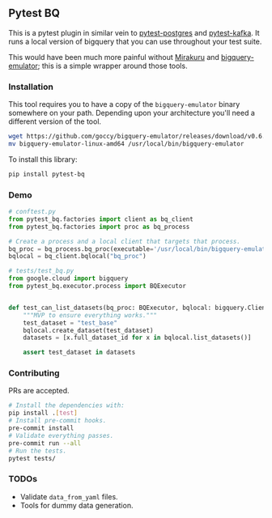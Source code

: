 ## Pytest BQ

This is a pytest plugin in similar vein to [pytest-postgres](https://github.com/ClearcodeHQ/pytest-postgresql) and [pytest-kafka](https://pypi.org/project/pytest-kafka/). It runs a local version of bigquery that you can use throughout your test suite. 

This would have been much more painful without [Mirakuru](https://github.com/ClearcodeHQ/mirakuru)
and [bigquery-emulator](https://github.com/goccy/bigquery-emulator); this is a simple wrapper around
those tools.


### Installation

This tool requires you to have a copy of the `bigquery-emulator` binary somewhere on your path.
Depending upon your architecture you'll need a different version of the tool.

```sh
wget https://github.com/goccy/bigquery-emulator/releases/download/v0.6.1/bigquery-emulator-linux-amd64
mv bigquery-emulator-linux-amd64 /usr/local/bin/bigquery-emulator
```

To install this library:

```sh
pip install pytest-bq
```


### Demo

```python
# conftest.py
from pytest_bq.factories import client as bq_client
from pytest_bq.factories import proc as bq_process

# Create a process and a local client that targets that process.
bq_proc = bq_process.bq_proc(executable='/usr/local/bin/bigquery-emulator', project_id='test')
bqlocal = bq_client.bqlocal("bq_proc")

# tests/test_bq.py
from google.cloud import bigquery
from pytest_bq.executor.process import BQExecutor


def test_can_list_datasets(bq_proc: BQExecutor, bqlocal: bigquery.Client) -> None:
    """MVP to ensure everything works."""
    test_dataset = "test_base"
    bqlocal.create_dataset(test_dataset)
    datasets = [x.full_dataset_id for x in bqlocal.list_datasets()]

    assert test_dataset in datasets
```


### Contributing

PRs are accepted.

```sh
# Install the dependencies with:
pip install .[test]
# Install pre-commit hooks.
pre-commit install
# Validate everything passes.
pre-commit run --all
# Run the tests.
pytest tests/
```


### TODOs

* Validate `data_from_yaml` files.
* Tools for dummy data generation.
